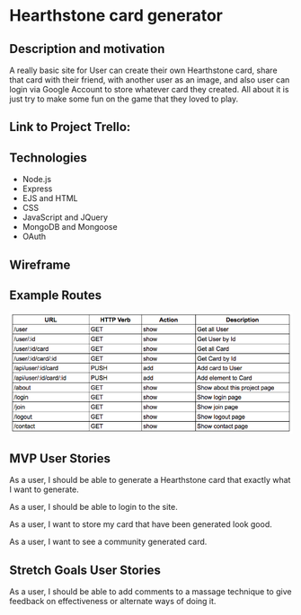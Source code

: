 # Hearthstone card generator

## Description and motivation

A really basic site for User can create their own Hearthstone card, share that card with their friend, with another user as an image, and also user can login via Google Account to store whatever card they created. All about it is just try to make some fun on the game that they loved to play.

## Link to Project Trello:

## Technologies

- Node.js
- Express
- EJS and HTML
- CSS
- JavaScript and JQuery
- MongoDB and Mongoose
- OAuth

## Wireframe


## Example Routes

![example routes for Hearthstone card Generator](https://github.com/khoab1126/Project2/blob/master/public/images/Examples%20Routes.png?raw=true)

## MVP User Stories

As a user, I should be able to generate a Hearthstone card that exactly what I want to generate.

As a user, I should be able to login to the site.

As a user, I want to store my card that have been generated look good.

As a user, I want to see a community generated card.

## Stretch Goals User Stories

As a user, I should be able to add comments to a massage technique to give feedback on
effectiveness or alternate ways of doing it.
